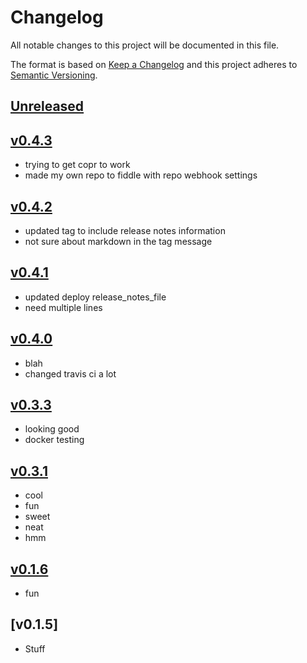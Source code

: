 # Changelog
All notable changes to this project will be documented in this file.

The format is based on [Keep a Changelog](http://keepachangelog.com/en/1.0.0/)
and this project adheres to [Semantic Versioning](http://semver.org/spec/v2.0.0.html).

## [Unreleased]

## [v0.4.3]
- trying to get copr to work
- made my own repo to fiddle with repo webhook settings

## [v0.4.2]
- updated tag to include release notes information
- not sure about markdown in the tag message

## [v0.4.1]
- updated deploy release_notes_file
- need multiple lines

## [v0.4.0]
- blah
- changed travis ci a lot

## [v0.3.3]
- looking good
- docker testing

## [v0.3.1]
- cool
- fun
- sweet
- neat
- hmm

## [v0.1.6]
- fun

## [v0.1.5]
- Stuff

[Unreleased]: https://github.com/kcajmagic/testing/compare/v0.4.3...HEAD
[v0.4.3]: https://github.com/kcajmagic/testing/compare/v0.4.2...v0.4.3
[v0.4.2]: https://github.com/kcajmagic/testing/compare/v0.4.1...v0.4.2
[v0.4.1]: https://github.com/kcajmagic/testing/compare/v0.4.0...v0.4.1
[v0.4.0]: https://github.com/kcajmagic/testing/compare/v0.3.3...v0.4.0
[v0.3.3]: https://github.com/kcajmagic/testing/compare/v0.3.3-rc.1...v0.3.3
[v0.3.1]: https://github.com/kcajmagic/testing/compare/v0.3.1-rc.4...v0.3.1
[v0.1.6]: https://github.com/kcajmagic/testing/compare/v0.1.5...v0.1.5
